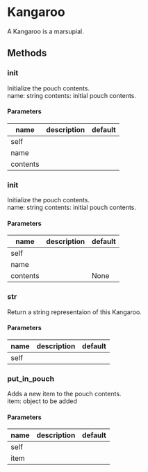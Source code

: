 # Kangaroo


A Kangaroo is a marsupial. 

## Methods


### __init__


Initialize the pouch contents.   
name: string contents: initial pouch contents. 

#### Parameters
name | description | default
--- | --- | ---
self |  | 
name |  | 
contents |  | 





### __init__


Initialize the pouch contents.   
name: string contents: initial pouch contents. 

#### Parameters
name | description | default
--- | --- | ---
self |  | 
name |  | 
contents |  | None





### __str__


Return a string representaion of this Kangaroo.  

#### Parameters
name | description | default
--- | --- | ---
self |  | 





### put_in_pouch


Adds a new item to the pouch contents.   
item: object to be added 

#### Parameters
name | description | default
--- | --- | ---
self |  | 
item |  | 




